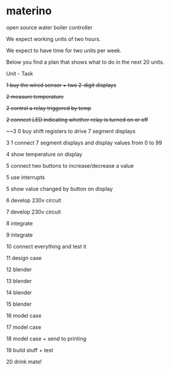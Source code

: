 # materino
open source water boiler controller

We expect working units of two hours.

We expect to have time for two units per week.

Below you find a plan that shows what to do in the next 20 units.

Unit  -   Task

~~1     buy the wired sensor + two 2-digit displays~~

~~2   	measure temperature~~

~~2   	control a relay triggered by temp~~

~~2   	connect LED indicating whether relay is turned on or off~~

~~3 0   buy shift registers to drive 7 segment displays

3 1   connect 7 segment displays and display values from 0 to 99

4	    show temperature on display

5     connect two buttons to increase/decrease a value

5     use interrupts

5     show value changed by button on display

6     develop 230v circuit

7     develop 230v circuit

8     integrate

9     integrate

10    connect everything and test it

11    design case

12    blender

13    blender

14    blender

15    blender

16    model case

17    model case

18    model case + send to printing

19    build stuff + test

20    drink mate!
